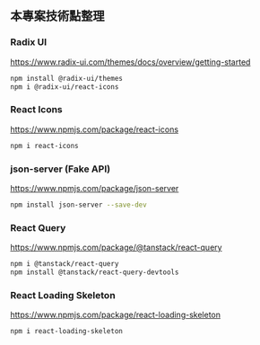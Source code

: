 ## 本專案技術點整理

### Radix UI
https://www.radix-ui.com/themes/docs/overview/getting-started
```bash
npm install @radix-ui/themes
npm i @radix-ui/react-icons
```

### React Icons
https://www.npmjs.com/package/react-icons
```bash
npm i react-icons
```

### json-server (Fake API)
https://www.npmjs.com/package/json-server
```bash
npm install json-server --save-dev
```

### React Query
https://www.npmjs.com/package/@tanstack/react-query
```bash
npm i @tanstack/react-query
npm install @tanstack/react-query-devtools
```

### React Loading Skeleton
https://www.npmjs.com/package/react-loading-skeleton
```bash
npm i react-loading-skeleton
```